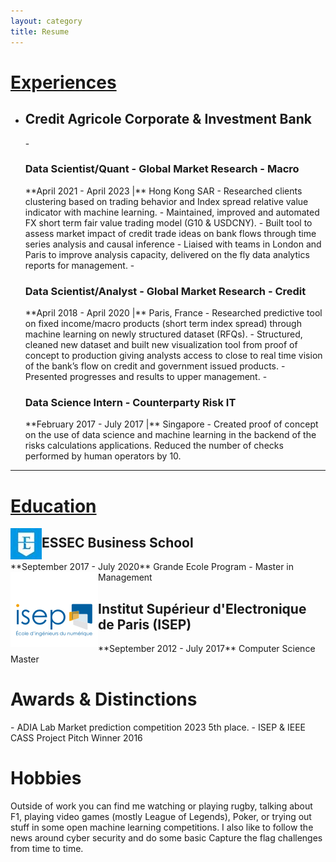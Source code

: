 ```yaml
---
layout: category
title: Resume
---
```


<h1><ins>Experiences</ins></h1>

- <h2>Credit Agricole Corporate & Investment Bank</h2>
	- <h3>Data Scientist/Quant - Global Market Research - Macro</h3>
	**April 2021 - April 2023 |**  Hong Kong SAR 
		- Researched clients clustering based on trading behavior and Index spread relative value indicator with machine learning.
		- Maintained, improved and automated FX short term fair value trading model (G10 & USDCNY).
		- Built tool to assess market impact of credit trade ideas on bank flows through time series analysis and causal inference
		- Liaised with teams in London and Paris to improve analysis capacity, delivered on the fly data analytics reports for management.
	- <h3>Data Scientist/Analyst - Global Market Research - Credit</h3>
	**April 2018 - April 2020 |**  Paris, France
		- Researched predictive tool on fixed income/macro products (short term index spread) through machine learning on newly structured dataset (RFQs).
		- Structured, cleaned new dataset and built new visualization tool from proof of concept to production giving analysts access to close to real time vision of the bank’s flow on credit and government issued products.
		- Presented progresses and results to upper management.
	- <h3>Data Science Intern - Counterparty Risk IT</h3>
	**February 2017 - July 2017 |** Singapore
		- Created proof of concept on the use of data science and machine learning in the backend of the risks calculations applications. Reduced the number of checks performed by human operators by 10.
		
------------------------
<h1><ins>Education</ins></h1>


<img style="float: left;" src="/assets/Essec_logo.jpg"/>
<h2> ESSEC Business School</h2>  
**September 2017 - July 2020**  
Grande Ecole Program - Master in Management  
<img style="float: left;" src="/assets/logo_isep.svg" vertical-align="bottom"/>
<h2> Institut Supérieur d'Electronique de Paris (ISEP)</h2>
**September 2012 - July 2017**  
Computer Science Master


<h1>Awards & Distinctions</h1>
- ADIA Lab Market prediction competition 2023 5th place. 
- ISEP & IEEE CASS Project Pitch Winner 2016


<h1>Hobbies</h1>
Outside of work you can find me watching or playing rugby, talking about F1, playing video games (mostly League of Legends), Poker, or trying out stuff in some open machine learning competitions.  
I also like to follow the news around cyber security and do some basic Capture the flag challenges from time to time. 
